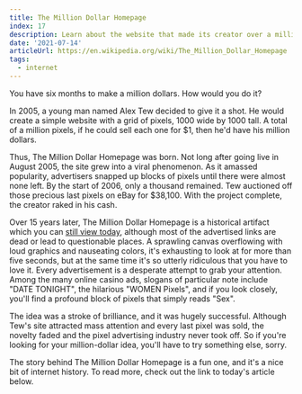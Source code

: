 ```yaml
---
title: The Million Dollar Homepage
index: 17
description: Learn about the website that made its creator over a million dollars just from selling pixels. 
date: '2021-07-14'
articleUrl: https://en.wikipedia.org/wiki/The_Million_Dollar_Homepage
tags:
  - internet
---
```


You have six months to make a million dollars. How would you do it?

In 2005, a young man named Alex Tew decided to give it a shot. He would create a simple website with a grid of pixels, 1000 wide by 1000 tall. A total of a million pixels, if he could sell each one for $1, then he'd have his million dollars.

Thus, The Million Dollar Homepage was born. Not long after going live in August 2005, the site grew into a viral phenomenon. As it amassed popularity, advertisers snapped up blocks of pixels until there were almost none left. By the start of 2006, only a thousand remained. Tew auctioned off those precious last pixels on eBay for $38,100. With the project complete, the creator raked in his cash.

Over 15 years later, The Million Dollar Homepage is a historical artifact which you can [still view today](http://www.milliondollarhomepage.com/), although most of the advertised links are dead or lead to questionable places. A sprawling canvas overflowing with loud graphics and nauseating colors, it's exhausting to look at for more than five seconds, but at the same time it's so utterly ridiculous that you have to love it. Every advertisement is a desperate attempt to grab your attention. Among the many online casino ads, slogans of particular note include "DATE TONIGHT", the hilarious "WOMEN Pixels", and if you look closely, you'll find a profound block of pixels that simply reads "Sex".

The idea was a stroke of brilliance, and it was hugely successful. Although Tew's site attracted mass attention and every last pixel was sold, the novelty faded and the pixel advertising industry never took off. So if you're looking for your million-dollar idea, you'll have to try something else, sorry.

The story behind The Million Dollar Homepage is a fun one, and it's a nice bit of internet history. To read more, check out the link to today's article below.
